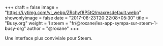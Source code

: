 +++
draft = false
image = "https://i.ytimg.com/vi_webp/ZRchyf8P5tQ/maxresdefault.webp"
showonlyimage = false
date = "2017-06-23T20:22:08+05:30"
title = "Busy.org"
weight = 1
steem = "fr/@roxane/les-app-sympa-sur-steem-1-busy-org"
author = "@roxane"
+++

Une interface plus conviviale pour Steem.

<!--more-->
